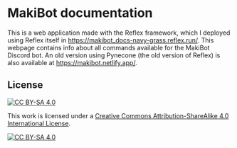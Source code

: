 # MakiBot documentation

This is a web application made with the Reflex framework, which I deployed using Reflex itself in <https://makibot_docs-navy-grass.reflex.run/>. This webpage contains info about all commands available for the MakiBot Discord bot.
An old version using Pynecone (the old version of Reflex) is also available at <https://makibot.netlify.app/>.

## License

[![CC BY-SA 4.0][cc-by-sa-shield]][cc-by-sa]

This work is licensed under a
[Creative Commons Attribution-ShareAlike 4.0 International License][cc-by-sa].

[![CC BY-SA 4.0][cc-by-sa-image]][cc-by-sa]

[cc-by-sa]: http://creativecommons.org/licenses/by-sa/4.0/
[cc-by-sa-image]: https://licensebuttons.net/l/by-sa/4.0/88x31.png
[cc-by-sa-shield]: https://img.shields.io/badge/License-CC%20BY--SA%204.0-lightgrey.svg
